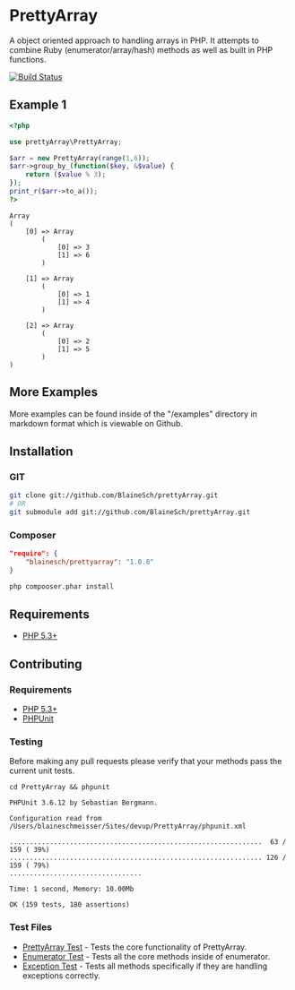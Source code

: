 # PrettyArray

A object oriented approach to handling arrays in PHP.
It attempts to combine Ruby (enumerator/array/hash) methods as well as built in PHP functions.

[![Build Status](https://secure.travis-ci.org/blainesch/prettyArray.png?branch=master)](http://travis-ci.org/blainesch/prettyArray)

## Example 1
~~~php
<?php

use prettyArray\PrettyArray;

$arr = new PrettyArray(range(1,6));
$arr->group_by_(function($key, &$value) {
    return ($value % 3);
});
print_r($arr->to_a());
?>
~~~
~~~
Array
(
    [0] => Array
        (
            [0] => 3
            [1] => 6
        )

    [1] => Array
        (
            [0] => 1
            [1] => 4
        )

    [2] => Array
        (
            [0] => 2
            [1] => 5
        )
)
~~~

## More Examples

More examples can be found inside of the "/examples" directory in markdown format which is viewable on Github.

## Installation

### GIT
~~~ bash
git clone git://github.com/BlaineSch/prettyArray.git
# OR
git submodule add git://github.com/BlaineSch/prettyArray.git
~~~

### Composer
~~~ json
"require": {
    "blainesch/prettyarray": "1.0.0"
}
~~~
~~~ bash
php compooser.phar install
~~~

## Requirements
 * [PHP 5.3+](http://php.net/downloads.php)

## Contributing

### Requirements
 * [PHP 5.3+](http://php.net/downloads.php)
 * [PHPUnit](http://www.phpunit.de/manual/3.6/en/installation.html/)

### Testing

Before making any pull requests please verify that your methods pass the current unit tests.
~~~
cd PrettyArray && phpunit
~~~
~~~
PHPUnit 3.6.12 by Sebastian Bergmann.

Configuration read from /Users/blaineschmeisser/Sites/devup/PrettyArray/phpunit.xml

...............................................................  63 / 159 ( 39%)
............................................................... 126 / 159 ( 79%)
.................................

Time: 1 second, Memory: 10.00Mb

OK (159 tests, 180 assertions)
~~~

### Test Files

 * [PrettyArray Test](tests/prettyArrayTest.php) - Tests the core functionality of PrettyArray.
 * [Enumerator Test](tests/enumeratorTest.php) - Tests all the core methods inside of enumerator.
 * [Exception Test](tests/exceptionTest.php) - Tests all methods specifically if they are handling exceptions correctly.
